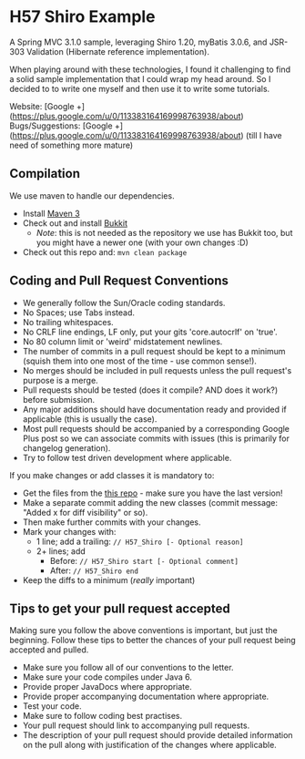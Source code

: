 H57 Shiro Example
=================

A Spring MVC 3.1.0 sample, leveraging Shiro 1.20, myBatis 3.0.6, and JSR-303 Validation (Hibernate reference implementation).

When playing around with these technologies, I found it challenging to find a solid sample implementation that I could wrap my head around. So I decided to to write one myself and then use it to write some tutorials.

Website: [Google +] (https://plus.google.com/u/0/113383164169998763938/about)
Bugs/Suggestions: [Google +] (https://plus.google.com/u/0/113383164169998763938/about) (till I have need of something more mature)

Compilation
-----------

We use maven to handle our dependencies.

* Install [Maven 3](http://maven.apache.org/download.html)
* Check out and install [Bukkit](http://github.com/Bukkit/Bukkit)
    * *Note*: this is not needed as the repository we use has Bukkit too, but you might have a newer one (with your own changes :D)
* Check out this repo and: `mvn clean package`

Coding and Pull Request Conventions
-----------

* We generally follow the Sun/Oracle coding standards.
* No Spaces; use Tabs instead.
* No trailing whitespaces.
* No CRLF line endings, LF only, put your gits 'core.autocrlf' on 'true'.
* No 80 column limit or 'weird' midstatement newlines.
* The number of commits in a pull request should be kept to a minimum (squish them into one most of the time - use common sense!).
* No merges should be included in pull requests unless the pull request's purpose is a merge.
* Pull requests should be tested (does it compile? AND does it work?) before submission.
* Any major additions should have documentation ready and provided if applicable (this is usually the case).
* Most pull requests should be accompanied by a corresponding Google Plus post so we can associate commits with issues (this is primarily for changelog generation).
* Try to follow test driven development where applicable.

If you make changes or add classes it is mandatory to:

* Get the files from the [this repo](https://github.com/Bubba) - make sure you have the last version!
* Make a separate commit adding the new classes (commit message: "Added x for diff visibility" or so).
* Then make further commits with your changes.
* Mark your changes with:
    * 1 line; add a trailing: `// H57_Shiro [- Optional reason]`
    * 2+ lines; add
        * Before: `// H57_Shiro start [- Optional comment]`
        * After: `// H57_Shiro end`
* Keep the diffs to a minimum (*really* important)

Tips to get your pull request accepted
-----------
Making sure you follow the above conventions is important, but just the beginning. Follow these tips to better the chances of your pull request being accepted and pulled.

* Make sure you follow all of our conventions to the letter.
* Make sure your code compiles under Java 6.
* Provide proper JavaDocs where appropriate.
* Provide proper accompanying documentation where appropriate.
* Test your code.
* Make sure to follow coding best practises.
* Your pull request should link to accompanying pull requests.
* The description of your pull request should provide detailed information on the pull along with justification of the changes where applicable.
